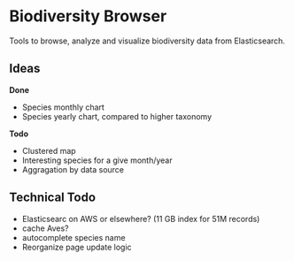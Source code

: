 Biodiversity Browser
====================

Tools to browse, analyze and visualize biodiversity data from Elasticsearch.

Ideas
-----

**Done**

- Species monthly chart
- Species yearly chart, compared to higher taxonomy

**Todo**

- Clustered map
- Interesting species for a give month/year
- Aggragation by data source

Technical Todo
--------------

- Elasticsearc on AWS or elsewhere? (11 GB index for 51M records)
- cache Aves?
- autocomplete species name
- Reorganize page update logic

